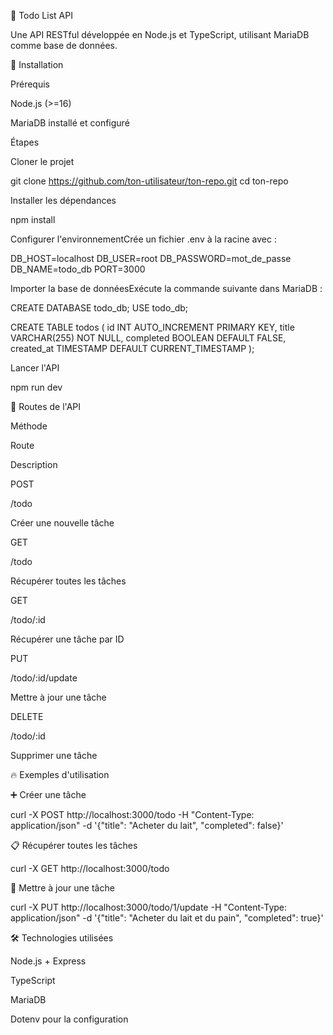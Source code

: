 📌 Todo List API

Une API RESTful développée en Node.js et TypeScript, utilisant MariaDB comme base de données.

🚀 Installation

Prérequis

Node.js (>=16)

MariaDB installé et configuré

Étapes

Cloner le projet

git clone https://github.com/ton-utilisateur/ton-repo.git
cd ton-repo

Installer les dépendances

npm install

Configurer l'environnementCrée un fichier .env à la racine avec :

DB_HOST=localhost
DB_USER=root
DB_PASSWORD=mot_de_passe
DB_NAME=todo_db
PORT=3000

Importer la base de donnéesExécute la commande suivante dans MariaDB :

CREATE DATABASE todo_db;
USE todo_db;

CREATE TABLE todos (
    id INT AUTO_INCREMENT PRIMARY KEY,
    title VARCHAR(255) NOT NULL,
    completed BOOLEAN DEFAULT FALSE,
    created_at TIMESTAMP DEFAULT CURRENT_TIMESTAMP
);

Lancer l'API

npm run dev

📌 Routes de l'API

Méthode

Route

Description

POST

/todo

Créer une nouvelle tâche

GET

/todo

Récupérer toutes les tâches

GET

/todo/:id

Récupérer une tâche par ID

PUT

/todo/:id/update

Mettre à jour une tâche

DELETE

/todo/:id

Supprimer une tâche

🔥 Exemples d'utilisation

➕ Créer une tâche

curl -X POST http://localhost:3000/todo -H "Content-Type: application/json" -d '{"title": "Acheter du lait", "completed": false}'

📋 Récupérer toutes les tâches

curl -X GET http://localhost:3000/todo

📝 Mettre à jour une tâche

curl -X PUT http://localhost:3000/todo/1/update -H "Content-Type: application/json" -d '{"title": "Acheter du lait et du pain", "completed": true}'

🛠 Technologies utilisées

Node.js + Express

TypeScript

MariaDB

Dotenv pour la configuration
